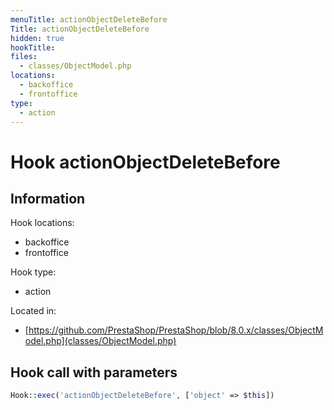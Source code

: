 ```yaml
---
menuTitle: actionObjectDeleteBefore
Title: actionObjectDeleteBefore
hidden: true
hookTitle: 
files:
  - classes/ObjectModel.php
locations:
  - backoffice
  - frontoffice
type:
  - action
---
```


# Hook actionObjectDeleteBefore

## Information

Hook locations: 
  - backoffice
  - frontoffice

Hook type: 
  - action

Located in: 
  - [https://github.com/PrestaShop/PrestaShop/blob/8.0.x/classes/ObjectModel.php](classes/ObjectModel.php)

## Hook call with parameters

```php
Hook::exec('actionObjectDeleteBefore', ['object' => $this])
```